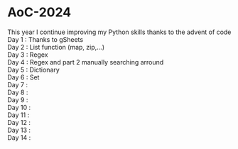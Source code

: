 # AoC-2024

This year I continue improving my Python skills thanks to the advent of code  
Day 1 : Thanks to gSheets  
Day 2 : List function (map, zip,...)  
Day 3 : Regex  
Day 4 : Regex and part 2 manually searching arround  
Day 5 : Dictionary  
Day 6 : Set  
Day 7 :   
Day 8 :   
Day 9 :  
Day 10 :  
Day 11 :  
Day 12 :  
Day 13 :  
Day 14 :  